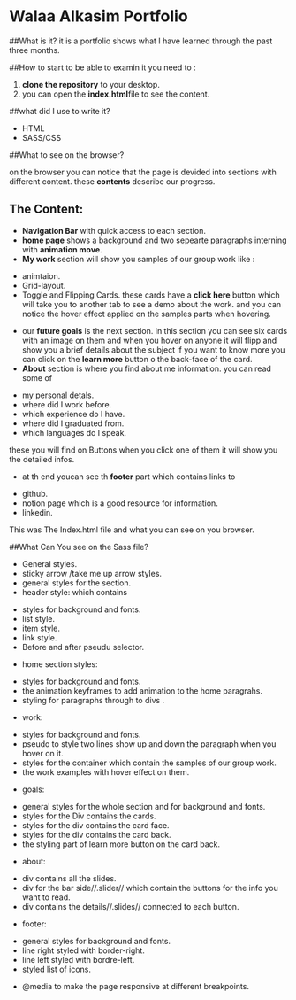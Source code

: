 # Walaa  Alkasim Portfolio

##What is it?
it is a portfolio shows what I have learned through the past three months.

##How to start
to be able to examin it you need to :
1. **clone the repository** to your desktop.
2. you can open the **index.html**file to see the content. 

##what did I use to write it?
* HTML
* SASS/CSS

##What to see on the browser?

on the browser you can notice that the page is devided into sections with different content.
these **contents** describe our progress.

## The Content:

* **Navigation Bar** with quick access to each section.
* **home page** shows a background and two sepearte paragraphs interning with **animation move**.
* **My work** section will show you samples of our group work like :
 - animtaion.
 - Grid-layout.
 - Toggle and Flipping Cards.
 these cards have a **click here** button which will take you to another tab to see a demo about the work.
 and you can notice the hover effect applied on the samples parts when hovering.
 * our **future goals** is the next section.
 in this section you can see six cards with an image on them and when you hover on anyone it will flipp and show you a brief details about the subject
 if you want to know more you can click on the **learn more** button o the back-face of the card.
 * **About** section is where you find about me information.
 you can read some of
  - my personal detals.
  - where did I work before.
  - which experience do I have.
  - where did I graduated from.
  - which languages do I speak.
  
  these you will find on Buttons when you click one of them it will show you the detailed infos.
  
  * at th end youcan see th **footer** part which contains links to 
  - github.
  - notion page which  is a good resource for information.
  - linkedin.
  
  
  This was The Index.html file and what you can see on you browser.
  
##What Can You see on the Sass file?
* General styles.
* sticky arrow /take me up arrow styles.
* general styles for the section.
* header style:
which contains
 - styles for background and fonts.
 - list style.
 - item style.
 - link style.
 - Before and after pseudu selector.
 * home section styles:
 - styles for background and fonts.
 - the animation keyframes to add animation to the home paragrahs.
 - styling for paragraphs through to divs .
 
 * work:
 - styles for background and fonts.
 - pseudo to style two lines show up and down the paragraph when you hover on it.
 - styles for the container which contain the samples of our group work.
 - the work examples with hover effect on them.
  * goals:
  - general styles for the whole section and  for background and fonts.
  - styles for the Div contains the cards.
  - styles for the div contains the card face.
  - styles for the div contains the card back.
  - the styling part of learn more button on the card back.
  * about:
  - div contains all the slides.
  - div for the bar side//.slider// which contain the buttons for the info you want to read.
  - div contains the details//.slides// connected to each button.
  
  * footer:
  - general styles for background and fonts.
  - line right styled with border-right.
  - line left styled with bordre-left.
  - styled list of icons.
  
  * @media to make the page responsive at different breakpoints.







































 
